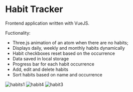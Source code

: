 # Habit Tracker
Frontend application written with VueJS.

Fuctionality:
* Three.js animation of an atom when there are no habits;
* Displays daily, weekly and monthly habits dynamically
* Habit checkboxes reset based on the occurrence
* Data saved in local storage
* Progress bar for each habit occurrence
* Add, edit and delete habits
* Sort habits based on name and occurrence

![habits1](https://github.com/KevinRnbrg/habit-tracker/assets/90057334/2c5b752d-1e3e-40c5-be26-0579e2871670)
![habit4](https://github.com/KevinRnbrg/habit-tracker/assets/90057334/bcdc6332-61a9-4193-8f9b-bffa9b128a2f)
![habit3](https://github.com/KevinRnbrg/habit-tracker/assets/90057334/bf6d5974-339b-4d54-9680-9f99c5996a3f)
